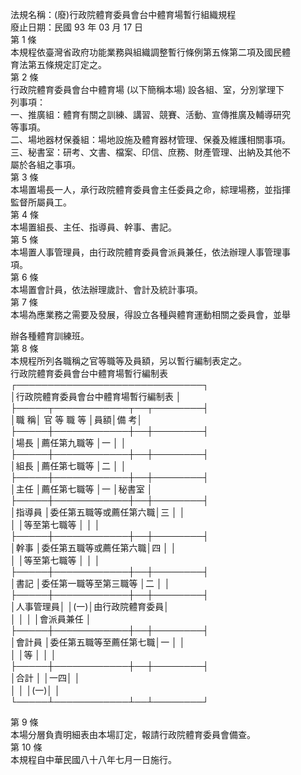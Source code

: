 法規名稱：(廢)行政院體育委員會台中體育場暫行組織規程  
廢止日期：民國 93 年 03 月 17 日  
第 1 條  
本規程依臺灣省政府功能業務與組織調整暫行條例第五條第二項及國民體  
育法第五條規定訂定之。  
第 2 條  
行政院體育委員會台中體育場 (以下簡稱本場) 設各組、室，分別掌理下  
列事項：  
一、推廣組：體育有關之訓練、講習、競賽、活動、宣傳推廣及輔導研究  
等事項。  
二、場地器材保養組：場地設施及體育器材管理、保養及維護相關事項。  
三、秘書室：研考、文書、檔案、印信、庶務、財產管理、出納及其他不  
屬於各組之事項。  
第 3 條  
本場置場長一人，承行政院體育委員會主任委員之命，綜理場務，並指揮  
監督所屬員工。  
第 4 條  
本場置組長、主任、指導員、幹事、書記。  
第 5 條  
本場置人事管理員，由行政院體育委員會派員兼任，依法辦理人事管理事  
項。  
第 6 條  
本場置會計員，依法辦理歲計、會計及統計事項。  
第 7 條  
本場為應業務之需要及發展，得設立各種與體育運動相關之委員會，並舉  


辦各種體育訓練班。  
第 8 條  
本規程所列各職稱之官等職等及員額，另以暫行編制表定之。  
行政院體育委員會台中體育場暫行編制表  
┌──────────────────────────────┐  
│行政院體育委員會台中體育場暫行編制表 │  
├─────┬────────────┬──┬────────┤  
│職 稱│ 官 等 職 等 │員額│備 考│  
├─────┼────────────┼──┼────────┤  
│場長 │薦任第九職等 │一 │ │  
├─────┼────────────┼──┼────────┤  
│組長 │薦任第七職等 │二 │ │  
├─────┼────────────┼──┼────────┤  
│主任 │薦任第七職等 │一 │秘書室 │  
├─────┼────────────┼──┼────────┤  
│指導員 │委任第五職等或薦任第六職│三 │ │  
│ │等至第七職等 │ │ │  
├─────┼────────────┼──┼────────┤  
│幹事 │委任第五職等或薦任第六職│四 │ │  
│ │等至第七職等 │ │ │  
├─────┼────────────┼──┼────────┤  
│書記 │委任第一職等至第三職等 │二 │ │  
├─────┼────────────┼──┼────────┤  
│人事管理員│ │(一)│由行政院體育委員│  
│ │ │ │會派員兼任 │  
├─────┼────────────┼──┼────────┤  
│會計員 │委任第五職等至薦任第七職│一 │ │  
│ │等 │ │ │  
├─────┼────────────┼──┼────────┤  
│合計 │ │一四│ │  
│ │ │(一)│ │  
└─────┴────────────┴──┴────────┘  


第 9 條  
本場分層負責明細表由本場訂定，報請行政院體育委員會備查。  
第 10 條  
本規程自中華民國八十八年七月一日施行。  


